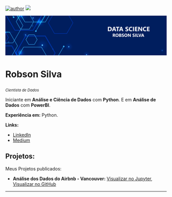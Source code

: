 [![author](https://img.shields.io/badge/author-robson_silva-red.svg)](https://www.linkedin.com/in/robson-silva-0b79291b6) [![](https://img.shields.io/badge/python-3.8+-blue.svg)](https://www.python.org/downloads/release/python-383/)

<p align="center">
  <img src="data_science.png" >
</p>

# Robson Silva
<sub>*Cientista de Dados*</sub>

Iniciante em **Análise e Ciência de Dados** com **Python**.
E em **Análise de Dados** com **PowerBI**.

**Experiência em:** Python.


**Links:**
* [LinkedIn](https://www.linkedin.com/in/robson-silva-0b79291b6)
* [Medium](https://medium.com/@robsonrds72)


## Projetos:
Meus Projetos publicados:

* **Análise dos Dados do Airbnb - Vancouver:** [Visualizar no Jupyter](https://bit.ly/3cq4exr),  [Visualizar no GitHub](https://bit.ly/31kbx3p)

---

